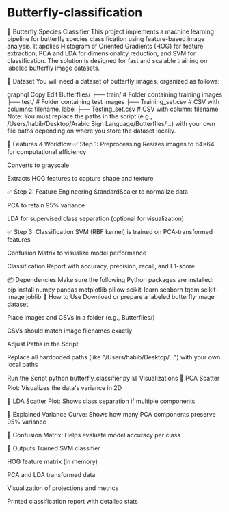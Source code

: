# Butterfly-classification
🦋 Butterfly Species Classifier
This project implements a machine learning pipeline for butterfly species classification using feature-based image analysis. It applies Histogram of Oriented Gradients (HOG) for feature extraction, PCA and LDA for dimensionality reduction, and SVM for classification. The solution is designed for fast and scalable training on labeled butterfly image datasets.

📂 Dataset
You will need a dataset of butterfly images, organized as follows:

graphql
Copy
Edit
Butterflies/
├── train/                     # Folder containing training images
├── test/                      # Folder containing test images
├── Training_set.csv           # CSV with columns: filename, label
├── Testing_set.csv            # CSV with column: filename
Note: You must replace the paths in the script (e.g., /Users/habib/Desktop/Arabic Sign Language/Butterflies/...) with your own file paths depending on where you store the dataset locally.

🚀 Features & Workflow
✅ Step 1: Preprocessing
Resizes images to 64×64 for computational efficiency

Converts to grayscale

Extracts HOG features to capture shape and texture

✅ Step 2: Feature Engineering
StandardScaler to normalize data

PCA to retain 95% variance

LDA for supervised class separation (optional for visualization)

✅ Step 3: Classification
SVM (RBF kernel) is trained on PCA-transformed features

Confusion Matrix to visualize model performance

Classification Report with accuracy, precision, recall, and F1-score

📦 Dependencies
Make sure the following Python packages are installed:
pip install numpy pandas matplotlib pillow scikit-learn seaborn tqdm scikit-image joblib
🧠 How to Use
Download or prepare a labeled butterfly image dataset

Place images and CSVs in a folder (e.g., Butterflies/)

CSVs should match image filenames exactly

Adjust Paths in the Script

Replace all hardcoded paths (like "/Users/habib/Desktop/...") with your own local paths

Run the Script
python butterfly_classifier.py
📊 Visualizations
📌 PCA Scatter Plot: Visualizes the data's variance in 2D

📌 LDA Scatter Plot: Shows class separation if multiple components

📌 Explained Variance Curve: Shows how many PCA components preserve 95% variance

📌 Confusion Matrix: Helps evaluate model accuracy per class

📝 Outputs
Trained SVM classifier

HOG feature matrix (in memory)

PCA and LDA transformed data

Visualization of projections and metrics

Printed classification report with detailed stats
